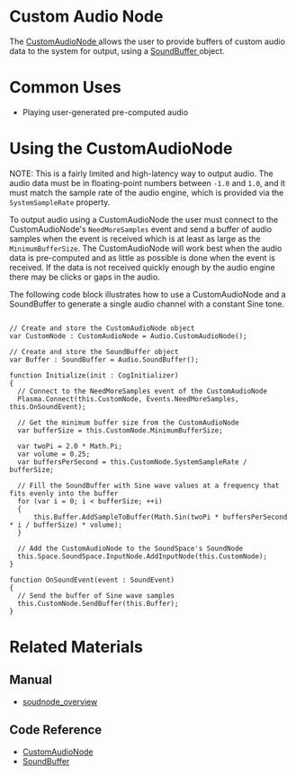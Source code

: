 # Custom Audio Node
The [ CustomAudioNode ](https://plasmaengine.github.io/PlasmaDocs/Plasma1/C++/code_reference/class_reference/customaudionode.markdown) allows the user to provide buffers of custom audio data to the system for output, using a [ SoundBuffer ](https://plasmaengine.github.io/PlasmaDocs/Plasma1/C++/code_reference/class_reference/soundbuffer.markdown) object. 

# Common Uses

- Playing user-generated pre-computed audio

# Using the CustomAudioNode

NOTE: This is a fairly limited and high-latency way to output audio. The audio data must be in floating-point numbers between `-1.0` and `1.0`, and it must match the sample rate of the audio engine, which is provided via the `SystemSampleRate` property.

To output audio using a CustomAudioNode the user must connect to the CustomAudioNode's `NeedMoreSamples` event and send a buffer of audio samples when the event is received which is at least as large as the `MinimumBufferSize`. The CustomAudioNode will work best when the audio data is pre-computed and as little as possible is done when the event is received. If the data is not received quickly enough by the audio engine there may be clicks or gaps in the audio. 

The following code block illustrates how to use a CustomAudioNode and a SoundBuffer to generate a single audio channel with a constant Sine tone.
<pre><code class="language-csharp">
// Create and store the CustomAudioNode object
var CustomNode : CustomAudioNode = Audio.CustomAudioNode();

// Create and store the SoundBuffer object
var Buffer : SoundBuffer = Audio.SoundBuffer();

function Initialize(init : CogInitializer)
{
  // Connect to the NeedMoreSamples event of the CustomAudioNode
  Plasma.Connect(this.CustomNode, Events.NeedMoreSamples, this.OnSoundEvent);
  
  // Get the minimum buffer size from the CustomAudioNode
  var bufferSize = this.CustomNode.MinimumBufferSize;
  
  var twoPi = 2.0 * Math.Pi;
  var volume = 0.25;
  var buffersPerSecond = this.CustomNode.SystemSampleRate / bufferSize;
  
  // Fill the SoundBuffer with Sine wave values at a frequency that fits evenly into the buffer
  for (var i = 0; i < bufferSize; ++i)
  {
      this.Buffer.AddSampleToBuffer(Math.Sin(twoPi * buffersPerSecond * i / bufferSize) * volume);
  }
  
  // Add the CustomAudioNode to the SoundSpace's SoundNode
  this.Space.SoundSpace.InputNode.AddInputNode(this.CustomNode);
}

function OnSoundEvent(event : SoundEvent)
{
  // Send the buffer of Sine wave samples
  this.CustomNode.SendBuffer(this.Buffer);
}
</code></pre>

# Related Materials
## Manual
- [soudnode_overview](https://plasmaengine.github.io/PlasmaDocs/Plasma1/Editor/audio/soundnode/soudnode_overview.markdown)

## Code Reference
- [ CustomAudioNode ](https://plasmaengine.github.io/PlasmaDocs/Plasma1/C++/code_reference/class_reference/customaudionode.markdown)
- [ SoundBuffer ](https://plasmaengine.github.io/PlasmaDocs/Plasma1/C++/code_reference/class_reference/soundbuffer.markdown) 

 